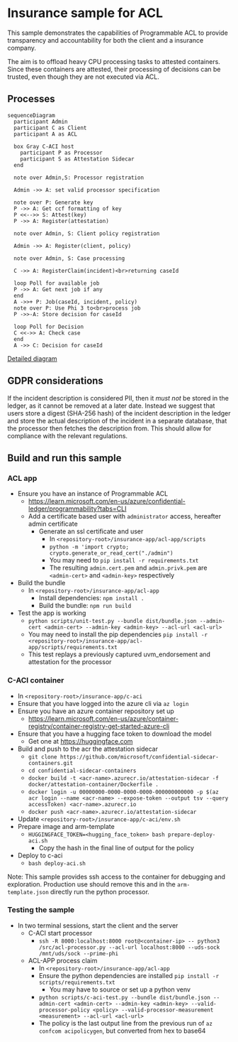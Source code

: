 # Insurance sample for ACL

This sample demonstrates the capabilities of Programmable ACL to provide transparency and accountability for both the client and a insurance company.

The aim is to offload heavy CPU processing tasks to attested containers.
Since these containers are attested, their processing of decisions can be trusted, even though they are not executed via ACL.

## Processes

```mermaid
sequenceDiagram
  participant Admin
  participant C as Client
  participant A as ACL

  box Gray C-ACI host
    participant P as Processor
    participant S as Attestation Sidecar
  end

  note over Admin,S: Processor registration 

  Admin ->> A: set valid processor specification

  note over P: Generate key
  P ->> A: Get ccf formatting of key
  P <<-->> S: Attest(key)
  P ->> A: Register(attestation)

  note over Admin, S: Client policy registration

  Admin ->> A: Register(client, policy)

  note over Admin, S: Case processing

  C ->> A: RegisterClaim(incident)<br>returning caseId

  loop Poll for available job
  P ->> A: Get next job if any
  end
  A ->>+ P: Job(caseId, incident, policy)
  note over P: Use Phi 3 to<br>process job
  P ->>-A: Store decision for caseId
  
  loop Poll for Decision
  C <<->> A: Check case
  end
  A ->> C: Decision for caseId
```

[Detailed diagram](./acl-app/README.md)

## GDPR considerations
If the incident description is considered PII, then it _must not_ be stored in the ledger, as it cannot be removed at a later date.
Instead we suggest that users store a digest (SHA-256 hash) of the incident description in the ledger and store the actual description of the incident in a separate database, that the processor then fetches the description from.
This should allow for compliance with the relevant regulations.

## Build and run this sample

### ACL app

- Ensure you have an instance of Programmable ACL
  - https://learn.microsoft.com/en-us/azure/confidential-ledger/programmability?tabs=CLI
  - Add a certificate based user with `administrator` access, hereafter admin certificate
    - Generate an ssl certificate and user
      - In `<repository-root>/insurance-app/acl-app/scripts`
      - `python -m 'import crypto; crypto.generate_or_read_cert("./admin")`
      - You may need to `pip install -r requirements.txt`
      - The resulting `admin.cert.pem` and `admin.privk.pem` are `<admin-cert>` and `<admin-key>` respectively
- Build the bundle
  - In `<repository-root>/insurance-app/acl-app`
	- Install dependencies: `npm install .`
	- Build the bundle: `npm run build`
- Test the app is working 
  - `python scripts/unit-test.py --bundle dist/bundle.json --admin-cert <admin-cert> --admin-key <admin-key> --acl-url <acl-url>`
  - You may need to install the pip dependencies `pip install -r <repository-root>/insurance-app/acl-app/scripts/requirements.txt`
  - This test replays a previously captured uvm_endorsement and attestation for the processor

### C-ACI container

- In `<repository-root>/insurance-app/c-aci`
- Ensure that you have logged into the azure cli via `az login`
- Ensure you have an azure container repository set up
  - https://learn.microsoft.com/en-us/azure/container-registry/container-registry-get-started-azure-cli
- Ensure that you have a hugging face token to download the model
  - Get one at https://huggingface.com
- Build and push to the acr the attestation sidecar
  - `git clone https://github.com/microsoft/confidential-sidecar-containers.git`
  - `cd confidential-sidecar-containers`
  - `docker build -t <acr-name>.azurecr.io/attestation-sidecar -f docker/attestation-container/Dockerfile .`
  - `docker login -u 00000000-0000-0000-0000-000000000000 -p $(az acr login --name <acr-name> --expose-token --output tsv --query accessToken) <acr-name>.azurecr.io`
  - `docker push <acr-name>.azurecr.io/attestation-sidecar`
- Update `<repository-root>/insurance-app/c-aci/env.sh`
- Prepare image and arm-template
  - `HUGGINGFACE_TOKEN=<hugging_face_token> bash prepare-deploy-aci.sh`
	- Copy the hash in the final line of output for the policy
- Deploy to c-aci
  - `bash deploy-aci.sh`

Note: This sample provides ssh access to the container for debugging and exploration.
Production use should remove this and in the `arm-template.json` directly run the python processor.

### Testing the sample

- In two terminal sessions, start the client and the server
  - C-ACI start processor
    - `ssh -R 8000:localhost:8000 root@<container-ip> -- python3 /src/acl-processor.py --acl-url localhost:8000 --uds-sock /mnt/uds/sock --prime-phi`
  - ACL-APP process claim
    - In `<repository-root>/insurance-app/acl-app`
    - Ensure the python dependencies are installed `pip install -r scripts/requirements.txt`
      - You may have to source or set up a python venv
    - `python scripts/c-aci-test.py --bundle dist/bundle.json --admin-cert <admin-cert> --admin-key <admin-key> --valid-processor-policy <policy> --valid-processor-measurement <measurement> --acl-url <acl-url>`
    - The policy is the last output line from the previous run of `az confcom acipolicygen`, but converted from hex to base64